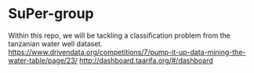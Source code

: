 # SuPer-group
Within this repo, we will be tackling a classification problem from the tanzanian water well dataset. https://www.drivendata.org/competitions/7/pump-it-up-data-mining-the-water-table/page/23/
http://dashboard.taarifa.org/#/dashboard

